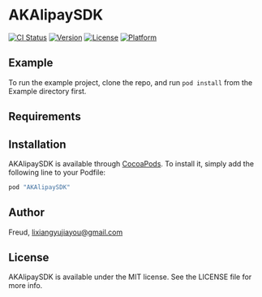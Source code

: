 # AKAlipaySDK

[![CI Status](http://img.shields.io/travis/Freud/AKAlipaySDK.svg?style=flat)](https://travis-ci.org/Freud/AKAlipaySDK)
[![Version](https://img.shields.io/cocoapods/v/AKAlipaySDK.svg?style=flat)](http://cocoapods.org/pods/AKAlipaySDK)
[![License](https://img.shields.io/cocoapods/l/AKAlipaySDK.svg?style=flat)](http://cocoapods.org/pods/AKAlipaySDK)
[![Platform](https://img.shields.io/cocoapods/p/AKAlipaySDK.svg?style=flat)](http://cocoapods.org/pods/AKAlipaySDK)

## Example

To run the example project, clone the repo, and run `pod install` from the Example directory first.

## Requirements

## Installation

AKAlipaySDK is available through [CocoaPods](http://cocoapods.org). To install
it, simply add the following line to your Podfile:

```ruby
pod "AKAlipaySDK"
```

## Author

Freud, lixiangyujiayou@gmail.com

## License

AKAlipaySDK is available under the MIT license. See the LICENSE file for more info.

